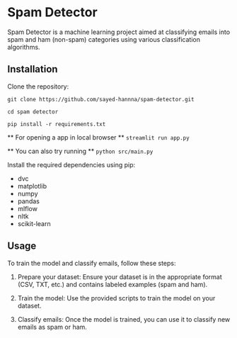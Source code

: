 # Spam Detector

Spam Detector is a machine learning project aimed at classifying emails into spam and ham (non-spam) categories using various classification algorithms.

## Installation

Clone the repository:

``` git clone https://github.com/sayed-hannna/spam-detector.git ```

``` cd spam detector ```

``` pip install -r requirements.txt ```

** For opening a app in local browser **
``` streamlit run app.py ```

** You can also try running **
``` python src/main.py ```




Install the required dependencies using pip:

- dvc
- matplotlib
- numpy
- pandas
- mlflow
- nltk
- scikit-learn

## Usage

To train the model and classify emails, follow these steps:

1. Prepare your dataset: Ensure your dataset is in the appropriate format (CSV, TXT, etc.) and contains labeled examples (spam and ham).

2. Train the model: Use the provided scripts to train the model on your dataset.

3. Classify emails: Once the model is trained, you can use it to classify new emails as spam or ham.